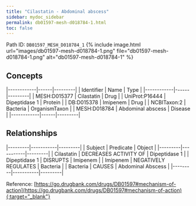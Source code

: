 ```yaml
---
title: "Cilastatin - Abdominal abscess"
sidebar: mydoc_sidebar
permalink: db01597-mesh-d018784-1.html
toc: false 
---
```



Path ID: `DB01597_MESH_D018784_1`
{% include image.html url="images/db01597-mesh-d018784-1.png" file="db01597-mesh-d018784-1.png" alt="db01597-mesh-d018784-1" %}

## Concepts

|------------|------|---------|
| Identifier | Name | Type    |
|------------|------|---------|
| MESH:D015377 | Cilastatin | Drug |
| UniProt:P16444 | Dipeptidase 1 | Protein |
| DB:D015378 | Imipenem | Drug |
| NCBITaxon:2 | Bacteria | OrganismTaxon |
| MESH:D018784 | Abdominal abscess | Disease |
|------------|------|---------|

## Relationships

|---------|-----------|---------|
| Subject | Predicate | Object  |
|---------|-----------|---------|
| Cilastatin | DECREASES ACTIVITY OF | Dipeptidase 1 |
| Dipeptidase 1 | DISRUPTS | Imipenem |
| Imipenem | NEGATIVELY REGULATES | Bacteria |
| Bacteria | CAUSES | Abdominal Abscess |
|---------|-----------|---------|

Reference: [https://go.drugbank.com/drugs/DB01597#mechanism-of-action](https://go.drugbank.com/drugs/DB01597#mechanism-of-action){:target="_blank"}